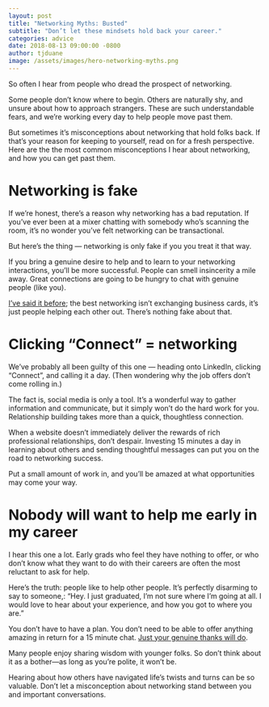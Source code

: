 ```yaml
---
layout: post
title: "Networking Myths: Busted"
subtitle: "Don’t let these mindsets hold back your career."
categories: advice
date: 2018-08-13 09:00:00 -0800
author: tjduane
image: /assets/images/hero-networking-myths.png
---
```


So often I hear from people who dread the prospect of networking.

Some people don’t know where to begin. Others are naturally shy, and unsure about how to approach strangers. These are such understandable fears, and we’re working every day to help people move past them.

But sometimes it’s misconceptions about networking that hold folks back. If that’s your reason for keeping to yourself, read on for a fresh perspective. Here are the the most common misconceptions I hear about networking, and how you can get past them.

# Networking is fake

If we’re honest, there’s a reason why networking has a bad reputation. If you’ve ever been at a mixer chatting with somebody who’s scanning the room, it’s no wonder you’ve felt networking can be transactional.

But here’s the thing — networking is only fake if you you treat it that way.

If you bring a genuine desire to help and to learn to your networking interactions, you’ll be more successful. People can smell insincerity a mile away. Great connections are going to be hungry to chat with genuine people (like you).  

[I’ve said it before][blog1]; the best networking isn’t exchanging business cards, it’s just people helping each other out. There’s nothing fake about that.

# Clicking “Connect”  = networking

We’ve probably all been guilty of this one — heading onto LinkedIn, clicking “Connect”, and calling it a day. (Then wondering why the job offers don’t come rolling in.)

The fact is, social media is only a tool. It’s a wonderful way to gather information and communicate, but it simply won’t do the hard work for you. Relationship building takes more than a quick, thoughtless connection.

When  a website doesn’t immediately deliver the rewards of rich professional relationships, don’t despair. Investing 15 minutes a day in learning about others and sending thoughtful messages can put you on the road to networking success.

Put a small amount of work in, and you’ll be amazed at what opportunities may come your way.

# Nobody will want to help me early in my career

I hear this one a lot. Early grads who feel they have nothing to offer, or who don’t know what they want to do with their careers are often the most reluctant to ask for help.

Here’s the truth: people like to help other people. It’s perfectly disarming to say to someone,:
“Hey. I just graduated, I’m not sure where I’m going at all. I would love to hear about your experience, and how you got to where you are.”

You don’t have to have a plan. You don’t need to be able to offer anything amazing in return for a 15 minute chat. [Just your genuine thanks will do][blog2].

Many people enjoy sharing wisdom with younger folks. So don’t think about it as a bother—as long as you’re polite, it won’t be.

Hearing about how others have navigated life’s twists and turns can be so valuable. Don’t let a misconception about networking stand between you and important conversations.



[blog1]: https://blog.brightcrowd.com/teamwork-makes-the-dreamwork/
[blog2]: https://blog.brightcrowd.com/thank-you/
[BrightCrowd]: https://brightcrowd.com

